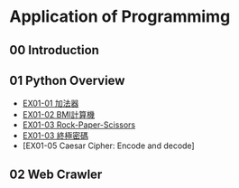 # Application of Programmimg

## 00 Introduction

## 01 Python Overview

- [EX01-01 加法器](EX01_01_加法器.ipynb)
- [EX01-02 BMI計算機](EX01_02_BMI_計算.ipynb)
- [EX01-03 Rock-Paper-Scissors](EX01-03_Rock-Paper-Scissors.ipynb)
- [EX01-03 終極密碼](EX01-04＿終極密碼.ipynb)
- [EX01-05 Caesar Cipher: Encode and decode]
  
## 02 Web Crawler
